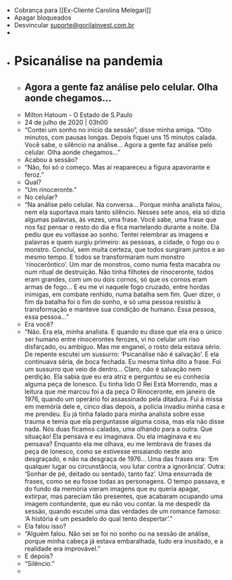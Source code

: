 - Cobrança para [[Ex-Cliente Carolina Melegari]]
- Apagar bloqueados
- Desvincular suporte@gorilainvest.com.br
- 
- # Psicanálise na pandemia
    - ## Agora a gente faz análise pelo celular. Olha aonde chegamos...
    - Milton Hatoum - O Estado de S.Paulo
    - 24 de julho de 2020 | 03h00
    - “Contei um sonho no início da sessão”, disse minha amiga. “Oito minutos, com pausas longas. Depois fiquei uns 15 minutos calada. Você sabe, o silêncio na análise... Agora a gente faz análise pelo celular. Olha aonde chegamos...”
    - Acabou a sessão?
    - “Não, foi só o começo. Mas aí reapareceu a figura apavorante e feroz.”
    - Qual?
    - “Um rinoceronte.”
    - No celular?
    - “Na análise pelo celular. Na conversa... Porque minha analista falou, nem ela suportava mais tanto silêncio. Nesses sete anos, ela só dizia algumas palavras, às vezes, uma frase. Você sabe, uma frase que nos faz pensar o resto do dia e fica martelando durante a noite. Ela pediu que eu voltasse ao sonho. Tentei relembrar as imagens e palavras e quem surgiu primeiro: as pessoas, a cidade, o fogo ou o monstro. Concluí, sem muita certeza, que todos surgiram juntos e ao mesmo tempo. E todos se transformaram num monstro ‘rinocerôntico’. Um mar de monstros, como numa festa macabra ou num ritual de destruição. Não tinha filhotes de rinoceronte, todos eram grandes, com um ou dois cornos, só que os cornos eram armas de fogo... E eu me vi naquele fogo cruzado, entre hordas inimigas, em combate renhido, numa batalha sem fim. Quer dizer, o fim da batalha foi o fim do sonho, e só uma pessoa resistiu à transformação e manteve sua condição de humano. Essa pessoa, essa pessoa...”
    - Era você?
    - “Não. Era ela, minha analista. E quando eu disse que ela era o único ser humano entre rinocerontes ferozes, vi no celular um riso disfarçado, ou ambíguo. Mas me enganei, o rosto dela estava sério. De repente escutei um sussurro: ‘Psicanálise não é salvação’. E ela continuava séria, de boca fechada. Eu mesma tinha dito a frase. Foi um sussurro que veio de dentro... Claro, não é salvação nem perdição. Ela sabia que eu era atriz e perguntou se eu conhecia alguma peça de Ionesco. Eu tinha lido O Rei Está Morrendo, mas a leitura que me marcou foi a da peça O Rinoceronte, em janeiro de 1976, quando um operário foi assassinado pela ditadura. Fui à missa em memória dele e, cinco dias depois, a polícia invadiu minha casa e me prendeu. Eu já tinha falado para minha analista sobre esse trauma e temia que ela perguntasse alguma coisa, mas ela não disse nada. Nós duas ficamos caladas, uma olhando para a outra. Que situação! Ela pensava e eu imaginava. Ou ela imaginava e eu pensava? Enquanto ela me olhava, eu me lembrava de frases da peça de Ionesco, como se estivesse ensaiando neste ano desgraçado, e não na desgraça de 1976... Uma das frases era: ‘Em qualquer lugar ou circunstância, vou lutar contra a ignorância’. Outra: ‘Sonhar de pé, deitado ou sentado, tanto faz’. Uma enxurrada de frases, como se eu fosse todas as personagens. O tempo passava, e do fundo da memória vieram imagens que eu queria apagar, extirpar, mas pareciam tão presentes, que acabaram ocupando uma imagem contundente, que eu não vou contar. Ia me despedir da sessão, quando escutei uma das verdades de um romance famoso: ‘A história é um pesadelo do qual tento despertar’.”
    - Ela falou isso?
    - “Alguém falou. Não sei se foi no sonho ou na sessão de análise, porque minha cabeça já estava embaralhada, tudo era inusitado, e a realidade era improvável.”
    - E depois?
    - “Silêncio.”
    - 
